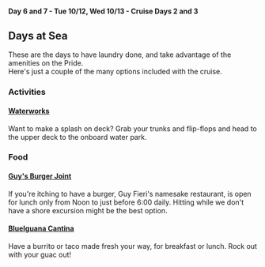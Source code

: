 #### Day 6 and 7 - Tue 10/12, Wed 10/13 - Cruise Days 2 and 3
## **Days at Sea**

These are the days to have laundry done, and take advantage of the amenities on the Pride.  <br> Here's just a couple of the many options included with the cruise.

### Activities
#### [Waterworks](https://www.carnival.com/onboard/waterworks)
Want to make a splash on deck? Grab your trunks and flip-flops and head to the upper deck to the onboard water park.

### Food
#### [Guy's Burger Joint](https://www.carnival.com/cruise-food/guys-burger-joint)
If you're itching to have a burger, Guy Fieri's namesake restaurant, is open for lunch only from Noon to just before 6:00 daily.  Hitting while we don't have a shore excursion might be the best option.

#### [BlueIguana Cantina](https://www.carnival.com/cruise-food/blueiguana-cantina)
Have a burrito or taco made fresh your way, for breakfast or lunch.  Rock out with your guac out!